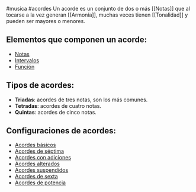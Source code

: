 #musica #acordes 
Un acorde es un conjunto de dos o más [[Notas]] que al tocarse a la vez generan [[Armonía]], muchas veces tienen [[Tonalidad]] y pueden ser mayores o menores.

## Elementos que componen un acorde:
* [Notas]()
* [Intervalos]()
* [Función]()
## Tipos de acordes:
* **Triadas**: acordes de tres notas, son los más comunes.
* **Tetradas**: acordes de cuatro notas.
* **Quintas**: acordes de cinco notas.
## Configuraciones de acordes:
* [Acordes básicos]()
* [Acordes de séptima]()
* [Acordes con adiciones]()
* [Acordes alterados]()
* [Acordes suspendidos]()
* [Acordes de sexta]()
* [Acordes de potencia]()